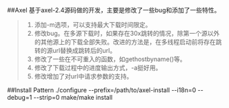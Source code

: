 ##Axel
基于axel-2.4源码做的开发，主要是修改了一些bug和添加了一些特性。   
>1. 添加-m选项，可以支持最大下载时间限定。
>2. 修改bug。在多源下载时，如果存在30x跳转的情况，除第一个源以外的其他源上的下载全部失败。改进的方法是，在多线程启动前将存在跳转的源url替换成跳转后的url。
>3. 修改了一些在不可重入的函数，如gethostbyname()等。
>4. 修改了下载过程中的进度输出方式，-a挺好用。
>5. 修改增加了对url中请求参数的支持。

##Install Pattern
	./configure --prefix=/path/to/axel-install --i18n=0 --debug=1 --strip=0
	make/make install

